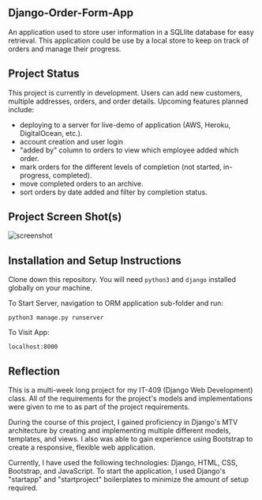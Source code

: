 ## Django-Order-Form-App

An application used to store user information in a SQLlite database for easy retrieval. This application could be use by a local store to keep on track of orders and manage their progress.

## Project Status

This project is currently in development. Users can add new customers, multiple addresses, orders, and order details. Upcoming features planned include:

- deploying to a server for live-demo of application (AWS, Heroku, DigitalOcean, etc.).
- account creation and user login 
- "added by" column to orders to view which employee added which order.
- mark orders for the different levels of completion (not started, in-progress, completed).
- move completed orders to an archive.
- sort orders by date added and filter by completion status.

## Project Screen Shot(s)

![screenshot](/screenshot/index_screenshot.png)

## Installation and Setup Instructions

Clone down this repository. You will need `python3` and `django` installed globally on your machine.  

To Start Server, navigation to ORM application sub-folder and run:

`python3 manage.py runserver`  

To Visit App:

`localhost:8000`  

## Reflection

This is a multi-week long project for my IT-409 (Django Web Development) class. All of the requirements for the project's models and implementations were given to me to as part of the project requirements.

During the course of this project, I gained proficiency in Django's MTV architecture by creating and implementing multiple different models, templates, and views. I also was able to gain experience using Bootstrap to create a responsive, flexible web application.

Currently, I have used the following technologies: Django, HTML, CSS, Bootstrap, and JavaScript. To start the application, I used Django's "startapp" and "startproject" boilerplates to minimize the amount of setup required.
